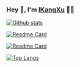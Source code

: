 ### Hey 👋, I'm [IKangXu](https://ikangxu.cn) 👨‍💻

[![Github stats](https://github-readme-stats.vercel.app/api?username=IKangXu&show_icons=true&layout=compact&theme=chartreuse-dark&hide_border=true&locale=cn)](https://github.com/anuraghazra/github-readme-stats)

[![Readme Card](https://github-readme-stats.vercel.app/api/pin/?username=IKangXu&repo=vuepress-theme-ic&theme=chartreuse-dark)](https://github.com/anuraghazra/github-readme-stats)

[![Readme Card](https://github-readme-stats.vercel.app/api/pin/?username=IKangXu&repo=spring-boot-starter-header&theme=chartreuse-dark)](https://github.com/anuraghazra/github-readme-stats)

[![Top Langs](https://github-readme-stats.vercel.app/api/top-langs/?username=IKangXu&layout=compact&theme=chartreuse-dark&locale=cn)](https://github.com/anuraghazra/github-readme-stats)
